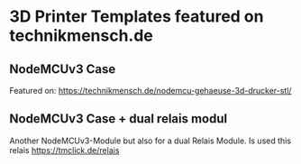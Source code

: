 # 3D Printer Templates featured on technikmensch.de

## NodeMCUv3 Case
Featured on: https://technikmensch.de/nodemcu-gehaeuse-3d-drucker-stl/

## NodeMCUv3 Case + dual relais modul
Another NodeMCUv3-Module but also for a dual Relais Module. Is used this relais https://tmclick.de/relais
